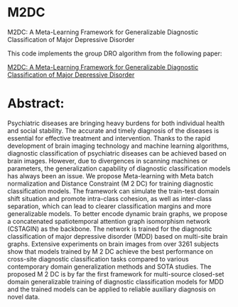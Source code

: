 # M2DC
M2DC: A Meta-Learning Framework for Generalizable Diagnostic Classification of Major Depressive Disorder

This code implements the group DRO algorithm from the following paper:

[M2DC: A Meta-Learning Framework for Generalizable Diagnostic Classification of Major Depressive Disorder](https://ieeexplore.ieee.org/abstract/document/10680596)

# Abstract:
Psychiatric diseases are bringing heavy burdens for both individual health and social stability. The accurate and timely diagnosis of the diseases is essential for effective treatment and intervention. Thanks to the rapid development of brain imaging technology and machine learning algorithms, diagnostic classification of psychiatric diseases can be achieved based on brain images. However, due to divergences in scanning machines or parameters, the generalization capability of diagnostic classification models has always been an issue. We propose Meta-learning with Meta batch normalization and Distance Constraint (M 2 DC) for training diagnostic classification models. The framework can simulate the train-test domain shift situation and promote intra-class cohesion, as well as inter-class separation, which can lead to clearer classification margins and more generalizable models. To better encode dynamic brain graphs, we propose a concatenated spatiotemporal attention graph isomorphism network (CSTAGIN) as the backbone. The network is trained for the diagnostic classification of major depressive disorder (MDD) based on multi-site brain graphs. Extensive experiments on brain images from over 3261 subjects show that models trained by M 2 DC achieve the best performance on cross-site diagnostic classification tasks compared to various contemporary domain generalization methods and SOTA studies. The proposed M 2 DC is by far the first framework for multi-source closed-set domain generalizable training of diagnostic classification models for MDD and the trained models can be applied to reliable auxiliary diagnosis on novel data.
